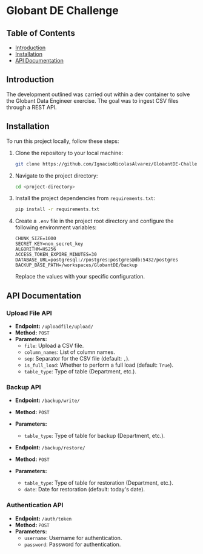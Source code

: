 # Globant DE Challenge

## Table of Contents

- [Introduction](#introduction)
- [Installation](#installation)
- [API Documentation](#api-documentation)

## Introduction

The development outlined was carried out within a dev container to solve the Globant Data Engineer exercise. The goal was to ingest CSV files through a REST API.

## Installation

To run this project locally, follow these steps:

1. Clone the repository to your local machine:

    ```bash
    git clone https://github.com/IgnacioNicolasAlvarez/GlobantDE-Challenge
    ```

2. Navigate to the project directory:

    ```bash
    cd <project-directory>
    ```

3. Install the project dependencies from `requirements.txt`:

    ```bash
    pip install -r requirements.txt
    ```

4. Create a `.env` file in the project root directory and configure the following environment variables:

    ```
    CHUNK_SIZE=1000
    SECRET_KEY=non_secret_key
    ALGORITHM=HS256
    ACCESS_TOKEN_EXPIRE_MINUTES=30
    DATABASE_URL=postgresql://postgres:postgres@db:5432/postgres
    BACKUP_BASE_PATH=/workspaces/GlobantDE/backup
    ```

    Replace the values with your specific configuration.

## API Documentation

### Upload File API

- **Endpoint:** `/uploadfile/upload/`
- **Method:** `POST`
- **Parameters:**
  - `file`: Upload a CSV file.
  - `column_names`: List of column names.
  - `sep`: Separator for the CSV file (default: `,`).
  - `is_full_load`: Whether to perform a full load (default: `True`).
  - `table_type`: Type of table (Department, etc.).

### Backup API

- **Endpoint:** `/backup/write/`
- **Method:** `POST`
- **Parameters:**
  - `table_type`: Type of table for backup (Department, etc.).

- **Endpoint:** `/backup/restore/`
- **Method:** `POST`
- **Parameters:**
  - `table_type`: Type of table for restoration (Department, etc.).
  - `date`: Date for restoration (default: today's date).

### Authentication API

- **Endpoint:** `/auth/token`
- **Method:** `POST`
- **Parameters:**
  - `username`: Username for authentication.
  - `password`: Password for authentication.

